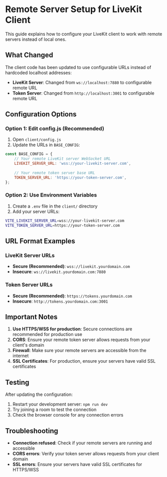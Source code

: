 # Remote Server Setup for LiveKit Client

This guide explains how to configure your LiveKit client to work with remote servers instead of local ones.

## What Changed

The client code has been updated to use configurable URLs instead of hardcoded localhost addresses:

- **LiveKit Server**: Changed from `ws://localhost:7880` to configurable remote URL
- **Token Server**: Changed from `http://localhost:3001` to configurable remote URL

## Configuration Options

### Option 1: Edit config.js (Recommended)

1. Open `client/config.js`
2. Update the URLs in `BASE_CONFIG`:

```javascript
const BASE_CONFIG = {
    // Your remote LiveKit server WebSocket URL
    LIVEKIT_SERVER_URL: 'wss://your-livekit-server.com',
    
    // Your remote token server base URL  
    TOKEN_SERVER_URL: 'https://your-token-server.com',
};
```

### Option 2: Use Environment Variables

1. Create a `.env` file in the `client/` directory
2. Add your server URLs:

```bash
VITE_LIVEKIT_SERVER_URL=wss://your-livekit-server.com
VITE_TOKEN_SERVER_URL=https://your-token-server.com
```

## URL Format Examples

### LiveKit Server URLs
- **Secure (Recommended)**: `wss://livekit.yourdomain.com`
- **Insecure**: `ws://livekit.yourdomain.com:7880`

### Token Server URLs
- **Secure (Recommended)**: `https://tokens.yourdomain.com`
- **Insecure**: `http://tokens.yourdomain.com:3001`

## Important Notes

1. **Use HTTPS/WSS for production**: Secure connections are recommended for production use
2. **CORS**: Ensure your remote token server allows requests from your client's domain
3. **Firewall**: Make sure your remote servers are accessible from the internet
4. **SSL Certificates**: For production, ensure your servers have valid SSL certificates

## Testing

After updating the configuration:

1. Restart your development server: `npm run dev`
2. Try joining a room to test the connection
3. Check the browser console for any connection errors

## Troubleshooting

- **Connection refused**: Check if your remote servers are running and accessible
- **CORS errors**: Verify your token server allows requests from your client domain
- **SSL errors**: Ensure your servers have valid SSL certificates for HTTPS/WSS 